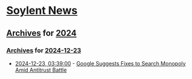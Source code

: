 # [Soylent News](../../../README.md)

## [Archives](../../index.md) for [2024](../index.md)

### [Archives](../../index.md) for [2024-12-23](index.md)

* [2024-12-23, 03:39:00](https://soylentnews.org/article.pl?sid=24/12/21/2039250&from=rss) - [Google Suggests Fixes to Search Monopoly Amid Antitrust Battle](https://soylentnews.org/article.pl?sid=24/12/21/2039250&from=rss)
